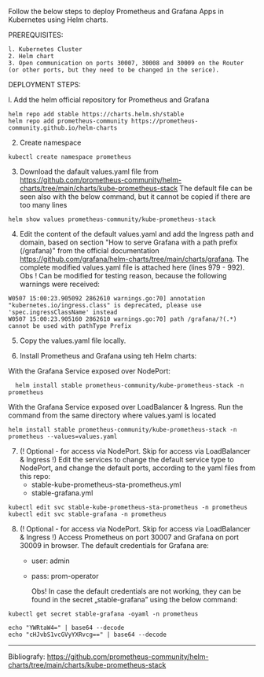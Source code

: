 Follow the below steps to deploy Prometheus and Grafana Apps in Kubernetes using Helm charts.

PREREQUISITES:

    l. Kubernetes Cluster
    2. Helm chart
    3. Open communication on ports 30007, 30008 and 30009 on the Router (or other ports, but they need to be changed in the serice).

DEPLOYMENT STEPS:

  l. Add the helm official repository for Prometheus and Grafana 

    helm repo add stable https://charts.helm.sh/stable
    helm repo add prometheus-community https://prometheus-community.github.io/helm-charts
    
  2. Create namespace
     
    kubectl create namespace prometheus

  3. Download the dafault values.yaml file from https://github.com/prometheus-community/helm-charts/tree/main/charts/kube-prometheus-stack
     The default file can be seen also with the below command, but it cannot be copied if there are too many lines

    helm show values prometheus-community/kube-prometheus-stack

  4. Edit the content of the default values.yaml and add the Ingress path and domain, based on section "How to serve Grafana with a path prefix (/grafana)" from the official documentation https://github.com/grafana/helm-charts/tree/main/charts/grafana. The complete modified values.yaml file is attached here (lines 979 - 992).
     Obs ! Can be modified for testing reason, because the following warnings were received:

    W0507 15:00:23.905092 2862610 warnings.go:70] annotation "kubernetes.io/ingress.class" is deprecated, please use 'spec.ingressClassName' instead
    W0507 15:00:23.905160 2862610 warnings.go:70] path /grafana/?(.*) cannot be used with pathType Prefix

  5. Copy the values.yaml file locally.
     
  6. Install Prometheus and Grafana using teh Helm charts:
     
 With the Grafana Service exposed over NodePort:
     
      helm install stable prometheus-community/kube-prometheus-stack -n prometheus
  
 With the Grafana Service exposed over LoadBalancer & Ingress. Run the command from the same directory where values.yaml is located

    helm install stable prometheus-community/kube-prometheus-stack -n prometheus --values=values.yaml

  7. (! Optional - for access via NodePort. Skip for access via LoadBalancer & Ingress !)
     Edit the services to change the default service type to NodePort, and change the default ports, according to the yaml files from this repo:
     - stable-kube-prometheus-sta-prometheus.yml
     - stable-grafana.yml

    kubectl edit svc stable-kube-prometheus-sta-prometheus -n prometheus
    kubectl edit svc stable-grafana -n prometheus

  8. (! Optional - for access via NodePort. Skip for access via LoadBalancer & Ingress !)
     Access Prometheus on port 30007 and Grafana on port 30009 in browser. The default credentials for Grafana are:
     - user: admin
     - pass: prom-operator
    
       Obs! In case the default credentials are not working, they can be found in the secret „stable-grafana” using the below command:
       
    kubectl get secret stable-grafana -oyaml -n prometheus
    
    echo "YWRtaW4=" | base64 --decode
    echo "cHJvbS1vcGVyYXRvcg==" | base64 --decode
 


---
Bibliografy: https://github.com/prometheus-community/helm-charts/tree/main/charts/kube-prometheus-stack
